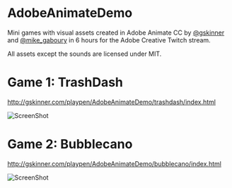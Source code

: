 # AdobeAnimateDemo
Mini games with visual assets created in Adobe Animate CC by [@gskinner](https://twitter.com/gskinner) and [@mike_gaboury](https://twitter.com/mike_gaboury) in 6 hours for the Adobe Creative Twitch stream.

All assets except the sounds are licensed under MIT.

# Game 1: TrashDash
http://gskinner.com/playpen/AdobeAnimateDemo/trashdash/index.html

![ScreenShot](https://raw.githubusercontent.com/CreateJS/AdobeAnimateDemo/master/TrashDash/README_1.jpg)

# Game 2: Bubblecano
http://gskinner.com/playpen/AdobeAnimateDemo/bubblecano/index.html

![ScreenShot](https://raw.githubusercontent.com/CreateJS/AdobeAnimateDemo/master/Bubblecano/README_1.jpg)

